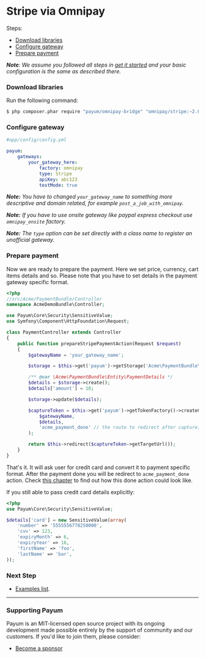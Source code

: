 # Stripe via Omnipay

Steps:

* [Download libraries](stripe-via-omnipay.md#download-libraries)
* [Configure gateway](stripe-via-omnipay.md#configure-context)
* [Prepare payment](stripe-via-omnipay.md#prepare-payment)

_**Note**: We assume you followed all steps in_ [_get it started_](../get-it-started.md) _and your basic configuration is the same as described there._

### Download libraries

Run the following command:

```bash
$ php composer.phar require "payum/omnipay-bridge" "omnipay/stripe:~2.0"
```

### Configure gateway

```yaml
#app/config/config.yml

payum:
    gateways:
        your_gateway_here:
            factory: omnipay
            type: Stripe
            apiKey: abc123
            testMode: true
```

_**Note:** You have to changed `your_gateway_name` to something more descriptive and domain related, for example `post_a_job_with_omnipay`._

_**Note:** If you have to use onsite gateway like paypal express checkout use `omnipay_onsite` factory._

_**Note:** The `type` option can be set directly with a class name to register an unofficial gateway._

### Prepare payment

Now we are ready to prepare the payment. Here we set price, currency, cart items details and so. Please note that you have to set details in the payment gateway specific format.

```php
<?php
//src/Acme/PaymentBundle/Controller
namespace AcmeDemoBundle\Controller;

use Payum\Core\Security\SensitiveValue;
use Symfony\Component\HttpFoundation\Request;

class PaymentController extends Controller
{
    public function prepareStripePaymentAction(Request $request)
    {
        $gatewayName = 'your_gateway_name';

        $storage = $this->get('payum')->getStorage('Acme\PaymentBundle\Entity\PaymentDetails');

        /** @var \Acme\PaymentBundle\Entity\PaymentDetails */
        $details = $storage->create();
        $details['amount'] = 10;

        $storage->update($details);

        $captureToken = $this->get('payum')->getTokenFactory()->createCaptureToken(
            $gatewayName,
            $details,
            'acme_payment_done' // the route to redirect after capture;
        );

        return $this->redirect($captureToken->getTargetUrl());
    }
}
```

That's it. It will ask user for credit card and convert it to payment specific format. After the payment done you will be redirect to `acme_payment_done` action. Check [this chapter](../purchase-done-action.md) to find out how this done action could look like.

If you still able to pass credit card details explicitly:

```php
<?php
use Payum\Core\Security\SensitiveValue;

$details['card'] = new SensitiveValue(array(
    'number' => '5555556778250000',
    'cvv' => 123,
    'expiryMonth' => 6,
    'expiryYear' => 16,
    'firstName' => 'foo',
    'lastName' => 'bar',
));
```

### Next Step

* [Examples list](../custom-purchase-examples.md).

***

### Supporting Payum

Payum is an MIT-licensed open source project with its ongoing development made possible entirely by the support of community and our customers. If you'd like to join them, please consider:

* [Become a sponsor](https://github.com/sponsors/Payum)
